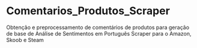 # Comentarios_Produtos_Scraper
Obtenção e preprocessamento de comentários de produtos para geração de base de Análise de Sentimentos em Português
Scraper para o Amazon, Skoob e Steam
